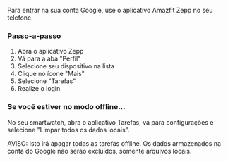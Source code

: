 Para entrar na sua conta Google, use o aplicativo Amazfit Zepp no seu telefone.

### Passo-a-passo

1. Abra o aplicativo Zepp
2. Vá para a aba "Perfil"
3. Selecione seu dispositivo na lista
4. Clique no ícone "Mais"
5. Selecione "Tarefas"
6. Realize o login

### Se você estiver no modo offline…
No seu smartwatch, abra o aplicativo Tarefas, vá para configurações e selecione "Limpar todos os dados locais".

AVISO: Isto irá apagar todas as tarefas offline. Os dados armazenados na conta do Google não serão excluídos, somente arquivos locais.
